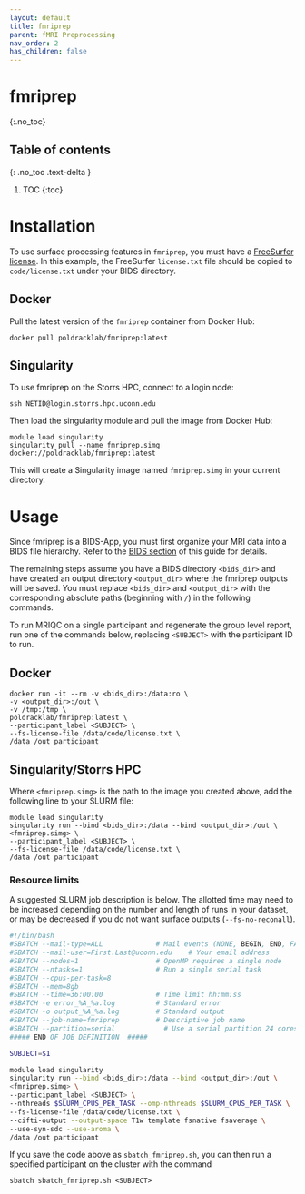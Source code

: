 ```yaml
---
layout: default
title: fmriprep
parent: fMRI Preprocessing
nav_order: 2
has_children: false
---
```


# fmriprep
{:.no_toc}

## Table of contents
{: .no_toc .text-delta }

1. TOC
{:toc}


# Installation

To use surface processing features in `fmriprep`, you must have a [FreeSurfer license](https://surfer.nmr.mgh.harvard.edu/registration.html). In this example, the FreeSurfer `license.txt` file should be copied to `code/license.txt` under your BIDS directory.

## Docker

Pull the latest version of the `fmriprep` container from Docker Hub:


```shell
docker pull poldracklab/fmriprep:latest
```

## Singularity

To use fmriprep on the Storrs HPC, connect to a login node:

```shell
ssh NETID@login.storrs.hpc.uconn.edu
```

Then load the singularity module and pull the image from Docker Hub:

```shell
module load singularity
singularity pull --name fmriprep.simg docker://poldracklab/fmriprep:latest
```

This will create a Singularity image named `fmriprep.simg` in your current directory.


# Usage

Since fmriprep is a BIDS-App, you must first organize your MRI data into a BIDS file hierarchy. Refer to the [BIDS section](../bids) of this guide for details.

The remaining steps assume you have a BIDS directory `<bids_dir>` and have created an output directory `<output_dir>` where the fmriprep outputs will be saved. You must replace `<bids_dir>` and `<output_dir>` with the corresponding absolute paths (beginning with `/`) in the following commands.


To run MRIQC on a single participant and regenerate the group level report, run one of the commands below, replacing `<SUBJECT>` with the participant ID to run.

## Docker

```shell
docker run -it --rm -v <bids_dir>:/data:ro \
-v <output_dir>:/out \
-v /tmp:/tmp \
poldracklab/fmriprep:latest \
--participant_label <SUBJECT> \
--fs-license-file /data/code/license.txt \
/data /out participant

```

## Singularity/Storrs HPC

Where `<fmriprep.simg>` is the path to the image you created above, add the following line to your SLURM file:

```shell
module load singularity
singularity run --bind <bids_dir>:/data --bind <output_dir>:/out \
<fmriprep.simg> \
--participant_label <SUBJECT> \
--fs-license-file /data/code/license.txt \
/data /out participant

```


### Resource limits 

A suggested SLURM job description is below. The allotted time may need to be increased depending on the number and length of runs in your dataset, or may be decreased if you do not want surface outputs (`--fs-no-reconall`).

```bash
#!/bin/bash
#SBATCH --mail-type=ALL 			# Mail events (NONE, BEGIN, END, FAIL, ALL)
#SBATCH --mail-user=First.Last@uconn.edu	# Your email address
#SBATCH --nodes=1					# OpenMP requires a single node
#SBATCH --ntasks=1					# Run a single serial task
#SBATCH --cpus-per-task=8
#SBATCH --mem=8gb
#SBATCH --time=36:00:00				# Time limit hh:mm:ss
#SBATCH -e error_%A_%a.log			# Standard error
#SBATCH -o output_%A_%a.log			# Standard output
#SBATCH --job-name=fmriprep			# Descriptive job name
#SBATCH --partition=serial            # Use a serial partition 24 cores/7days
##### END OF JOB DEFINITION  #####

SUBJECT=$1

module load singularity
singularity run --bind <bids_dir>:/data --bind <output_dir>:/out \
<fmriprep.simg> \
--participant_label <SUBJECT> \
--nthreads $SLURM_CPUS_PER_TASK --omp-nthreads $SLURM_CPUS_PER_TASK \
--fs-license-file /data/code/license.txt \
--cifti-output --output-space T1w template fsnative fsaverage \
--use-syn-sdc --use-aroma \
/data /out participant


```

If you save the code above as `sbatch_fmriprep.sh`, you can then run a specified participant on the cluster with the command

```
sbatch sbatch_fmriprep.sh <SUBJECT>
```
